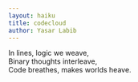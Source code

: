 ```yaml
---
layout: haiku
title: codecloud
author: Yasar Labib
---
```


In lines, logic we weave, <br>
Binary thoughts interleave, <br>
Code breathes, makes worlds heave.<br>